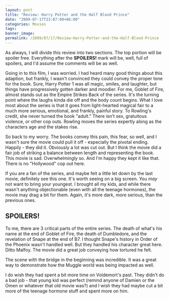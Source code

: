 ```yaml
---
layout: post
title: "Review: Harry Potter and the Half Blood Prince"
date: "2009-07-17T23:07:00+06:00"
categories: Movies 
tags: 
banner_image: 
permalink: /2009/07/17/Review-Harry-Potter-and-the-Half-Blood-Prince
---
```


As always, I will divide this review into two sections. The top portion will be spoiler free. Everything after the <b>SPOILERS!</b> mark will be, well, full of spoilers, and I'd assume the comments will be as well. 

Going in to this film, I was worried. I had heard many good things about this adaption, but frankly, I wasn't convinced they could convey the proper tone for the book. Sure, Harry Potter 1 was all magic, smiles, and laughter, but things have progressively gotten darker and moodier. For me, Goblet of Fire, almost stands out as the Empire Strikes Back of the series. It's the turning point where the laughs kinda die off and the body count begins. What I love most about the series is that it goes from light-hearted magical fair to a much more serious, emotional, and frankly, painful story. To Rowling's credit, she never turned the book "adult." There isn't sex, gratuitous violence, or other cop outs. Rowling moves the series expertly along as the characters age and the stakes rise.

So back to my worry. The books convey this pain, this fear, so well, and I wasn't sure the movie could pull it off - especially the pivotal ending. Happily - they did it. Obviously a lot was cut out. But I think the movie did a fair job of striking a balance between length and representing the book. This movie is sad. Overwhelmingly so. And I'm happy they kept it like that. There is no "Hollywood" cop out here. 

If you are a fan of the series, and maybe felt a little let down by the last movie, definitely see this one. It's worth seeing on a big screen. You <i>may</i> not want to bring your youngest. I brought all my kids, and while there wasn't anything objectionable (even with all the teenage hormones), the movie may drag a bit for them. Again, it's more dark, more serious, than the previous ones. 

<h2>SPOILERS!</h2>

To me, there are 3 critical parts of the entire series. The death of what's his name at the end of Goblet of Fire, the death of Dumbledore, and the revelation of Snape at the end of B7. I thought Snape's history in Order of the Phoenix wasn't handled well. But they handled his character great here. Ditto Malfoy. The movie did a great job conveying how tortured he felt. 

The scene with the bridge in the beginning was incredible. It was a great way to demonstrate how the Muggle world was being impacted as well.

I do wish they had spent a bit more time on Voldemort's past. They didn't do a bad job - that young kid was perfect (remind anyone of Damien or the Omen or whatever that old movie was?) and I wish they had maybe cut a bit more of the teenage hormone stuff and spent more on him.
